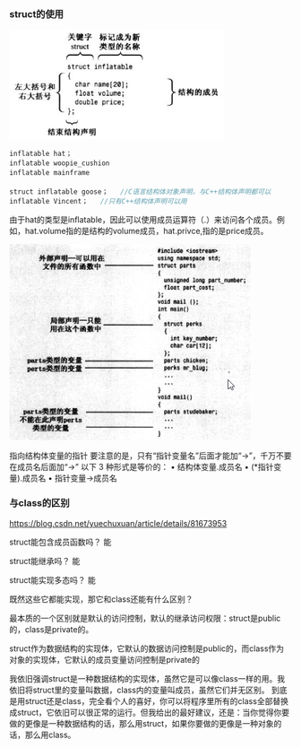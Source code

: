 ### struct的使用

![upload successful](../img/pasted-3.png)
```c
inflatable hat；   
inflatable woopie_cushion     
inflatable mainframe   

struct inflatable goose；   //C语言结构体对象声明，与C++结构体声明都可以
inflatable Vincent；   //只有C++结构体声明可以用
```
由于hat的类型是inflatable，因此可以使用成员运算符（.）来访问各个成员。例如，hat.volume指的是结构的volume成员，hat.privce,指的是price成员。

![upload successful](../img/pasted-6.png)

指向结构体变量的指针 
要注意的是，只有“指针变量名”后面才能加“->”，千万不要在成员名后面加“->”
以下 3 种形式是等价的： 
• 结构体变量.成员名
• (*指针变量).成员名
• 指针变量->成员名



### 与class的区别

https://blog.csdn.net/yuechuxuan/article/details/81673953

struct能包含成员函数吗？ 能

struct能继承吗？ 能

struct能实现多态吗？ 能

既然这些它都能实现，那它和class还能有什么区别？

最本质的一个区别就是默认的访问控制，默认的继承访问权限：struct是public的，class是private的。

struct作为数据结构的实现体，它默认的数据访问控制是public的，而class作为对象的实现体，它默认的成员变量访问控制是private的

我依旧强调struct是一种数据结构的实现体，虽然它是可以像class一样的用。我依旧将struct里的变量叫数据，class内的变量叫成员，虽然它们并无区别。
到底是用struct还是class，完全看个人的喜好，你可以将程序里所有的class全部替换成struct，它依旧可以很正常的运行。但我给出的最好建议，还是：当你觉得你要做的更像是一种数据结构的话，那么用struct，如果你要做的更像是一种对象的话，那么用class。